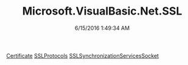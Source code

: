 ﻿---
title: Microsoft.VisualBasic.Net.SSL
date: 6/15/2016 1:49:34 AM
---

[Certificate](T-Microsoft.VisualBasic.Net.SSL.Certificate.html)
[SSLProtocols](T-Microsoft.VisualBasic.Net.SSL.SSLProtocols.html)
[SSLSynchronizationServicesSocket](T-Microsoft.VisualBasic.Net.SSL.SSLSynchronizationServicesSocket.html)
